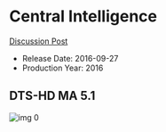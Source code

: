 # Central Intelligence

[Discussion Post](https://www.avsforum.com/threads/bass-eq-for-filtered-movies.2995212/post-56746416)

* Release Date: 2016-09-27
* Production Year: 2016

## DTS-HD MA 5.1

![img 0](https://i.imgur.com/1FKhVmC.jpg)

